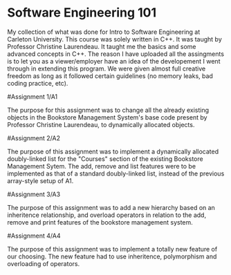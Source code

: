 # Software Engineering 101
My collection of what was done for Intro to Software Engineering at Carleton University. This course was solely written in C++. It was taught by Professor Christine Laurendeau. It taught me the basics and some advanced concepts in C++. The reason I have uploaded all the assingments is to let you as a viewer/employer have an idea of the developement I went through in extending this program. We were given almost full creative freedom as long as it followed certain guidelines (no memory leaks, bad coding practice, etc). 





#Assignment 1/A1

  The purpose for this assignment was to change all the already existing objects in the Bookstore Management System's base code present by Professor Christine Laurendeau, to dynamically allocated objects.
  
#Assignment 2/A2

  The purpose of this assignment was to implement a dynamically allocated doubly-linked list for the "Courses" section of the existing Bookstore Management Sytem. The add, remove and list features were to be implemented as that of a standard doubly-linked list, instead of the previous array-style setup of A1.
  
#Assignment 3/A3
  
  The purpose of this assignment was to add a new hierarchy based on an inheritence relationship, and overload operators in relation to the add, remove and print features of the bookstore management system.
  
#Assignment 4/A4

  The purpose of this assignment was to implement a totally new feature of our choosing. The new feature had to use inheritence, polymorphism and overloading of operators.
